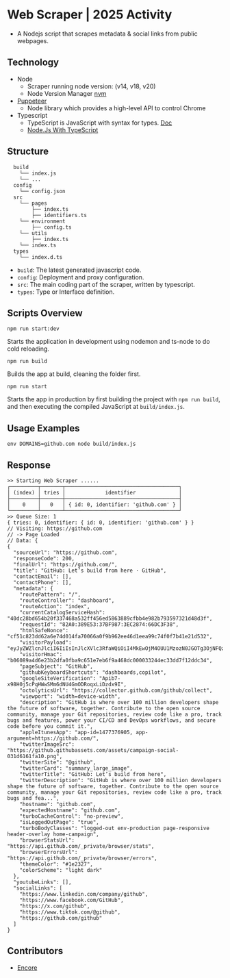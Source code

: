 # Web Scraper | 2025 Activity

- A Nodejs script that scrapes metadata & social links from public webpages.

## Technology

- Node
  - Scraper running node version: (v14, v18, v20)
  - Node Version Manager [nvm](https://github.com/nvm-sh/nvm#installing-and-updating)
- [Puppeteer](https://pptr.dev/)
  - Node library which provides a high-level API to control Chrome
- Typescript
  - TypeScript is JavaScript with syntax for types. [Doc](https://www.typescriptlang.org/)
  - [Node.Js With TypeScript](https://nodejs.dev/en/learn/nodejs-with-typescript/)

## Structure

```
  build
    └── index.js
    └── ...
  config
    └── config.json
  src
    └── pages
        ├── index.ts
        ├── identifiers.ts
    └── environment
        ├── config.ts
    └── utils
        ├── index.ts
    └── index.ts
  types
    └── index.d.ts
```

- `build`: The latest generated javascript code.
- `config`: Deployment and proxy configuration.
- `src`: The main coding part of the scraper, written by typescript.
- `types`: Type or Interface definition.

## Scripts Overview

```NodeJS
npm run start:dev
```

Starts the application in development using nodemon and ts-node to do cold reloading.

```NodeJS
npm run build
```

Builds the app at build, cleaning the folder first.

```NodeJS
npm run start
```

Starts the app in production by first building the project with `npm run build`, and then executing the compiled JavaScript at `build/index.js`.

## Usage Examples

```NodeJS
env DOMAINS=github.com node build/index.js
```

## Response

```
>> Starting Web Scraper ......
┌─────────┬───────┬─────────────────────────────────────┐
│ (index) │ tries │             identifier              │
├─────────┼───────┼─────────────────────────────────────┤
│    0    │   0   │ { id: 0, identifier: 'github.com' } │
└─────────┴───────┴─────────────────────────────────────┘
>> Queue Size: 1
{ tries: 0, identifier: { id: 0, identifier: 'github.com' } }
// Visiting: https://github.com
// -> Page Loaded
// Data: {
{
  "sourceUrl": "https://github.com",
  "responseCode": 200,
  "finalUrl": "https://github.com/",
  "title": "GitHub: Let’s build from here · GitHub",
  "contactEmail": [],
  "contactPhone": [],
  "metadata": {
    "routePattern": "/",
    "routeController": "dashboard",
    "routeAction": "index",
    "currentCatalogServiceHash": "40dc28bd654b20f337468a532ff456ed5863889cfbb4e982b793597321d48d3f",
    "requestId": "82A0:389E53:37BF987:3EC2874:66DC3F38",
    "htmlSafeNonce": "cf51c823dd62a6e74d014fa70066a0f9b962ee46d1eea99c74f0f7b41e21d532",
    "visitorPayload": "eyJyZWZlcnJlciI6IiIsInJlcXVlc3RfaWQiOiI4MkEwOjM4OUU1MzozN0JGOTg3OjNFQzI4NzQ6NjZEQzNGMzgiLCJ2aXNpdG9yX2lkIjoiMjU5MDk0OTc2NDc1MDkxNzQzMiIsInJlZ2lvbl9lZGdlIjoiamFwYW5lYXN0IiwicmVnaW9uX3JlbmRlciI6ImphcGFuZWFzdCJ9",
    "visitorHmac": "b06089a4d6e23b2dfa0fba9c651e7eb6f9a468dc000033244ec33dd7f12ddc34",
    "pageSubject": "GitHub",
    "githubKeyboardShortcuts": "dashboards,copilot",
    "googleSiteVerification": "Apib7-x98H0j5cPqHWwSMm6dNU4GmODRoqxLiDzdx9I",
    "octolyticsUrl": "https://collector.github.com/github/collect",
    "viewport": "width=device-width",
    "description": "GitHub is where over 100 million developers shape the future of software, together. Contribute to the open source community, manage your Git repositories, review code like a pro, track bugs and features, power your CI/CD and DevOps workflows, and secure code before you commit it.",
    "appleItunesApp": "app-id=1477376905, app-argument=https://github.com/",
    "twitterImageSrc": "https://github.githubassets.com/assets/campaign-social-031d6161fa10.png",
    "twitterSite": "@github",
    "twitterCard": "summary_large_image",
    "twitterTitle": "GitHub: Let’s build from here",
    "twitterDescription": "GitHub is where over 100 million developers shape the future of software, together. Contribute to the open source community, manage your Git repositories, review code like a pro, track bugs and fea...",
    "hostname": "github.com",
    "expectedHostname": "github.com",
    "turboCacheControl": "no-preview",
    "isLoggedOutPage": "true",
    "turboBodyClasses": "logged-out env-production page-responsive header-overlay home-campaign",
    "browserStatsUrl": "https://api.github.com/_private/browser/stats",
    "browserErrorsUrl": "https://api.github.com/_private/browser/errors",
    "themeColor": "#1e2327",
    "colorScheme": "light dark"
  },
  "youtubeLinks": [],
  "socialLinks": [
    "https://www.linkedin.com/company/github",
    "https://www.facebook.com/GitHub",
    "https://x.com/github",
    "https://www.tiktok.com/@github",
    "https://github.com/github"
  ]
}
```

## Contributors

- [Encore](https://github.com/encoreshao)

